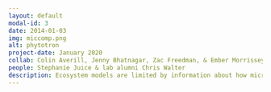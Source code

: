 ```yaml
---
layout: default
modal-id: 3
date: 2014-01-03
img: miccomp.png
alt: phytotron
project-date: January 2020
collab: Colin Averill, Jenny Bhatnagar, Zac Freedman, & Ember Morrissey
people: Stephanie Juice & lab alumni Chris Walter
description: Ecosystem models are limited by information about how microbial communities impact nutrient cycling. Until now, microbial communities have been treated as a 'black box' through which nutrients flow. We designed a competition model that simulates the dynamics of microbial groups that vary in their ability to decompose different soil organic matter substrates. Importantly, the model is designed to be able to ingest microbial -omics data for parameterization and validation. We are currently testing the model at the Fernow Experimental Forest by challenging it reproduce differences in soil carbon between the nitrogen fertilized and unfertilized watershed. 
---
```

